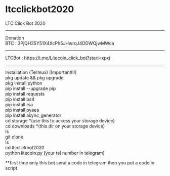 # ltcclickbot2020
LTC Click Bot 2020
*****
Donation<br>
BTC : 3PjQH35Y51X4XcPh5JHwrqJ4DDWQjwMWca <br>
*****
LTCBot : https://t.me/Litecoin_click_bot?start=xpxi<br> 
*****
Installation (Termux) [Important!!!]<br>
pkg update && pkg upgrade<br>
pkg install python<br>
pip install --upgrade pip<br>
pip install requests<br> 
pip install bs4<br>
pip install rsa<br>
pip install pyaes<br>
pip install async_generator<br>
cd storage *(use this to access your storage device)<br>
cd downloads *(this dir on your storage device)<br>
ls<br>
git clone<br>
ls<br>
cd ltcclickbot2020<br>
python litecoin.py [your tel number in telegram]<br>

**first time only this bot send a code in telegram then you put a code in script 


